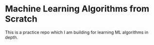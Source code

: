 # Machine Learning Algorithms from Scratch

This is a practice repo which I am building for learning ML
algorithms in depth.
